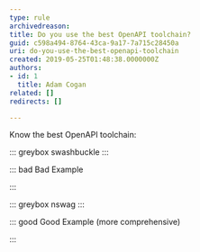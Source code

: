 ```yaml
---
type: rule
archivedreason: 
title: Do you use the best OpenAPI toolchain?
guid: c598a494-8764-43ca-9a17-7a715c28450a
uri: do-you-use-the-best-openapi-toolchain
created: 2019-05-25T01:48:38.0000000Z
authors:
- id: 1
  title: Adam Cogan
related: []
redirects: []

---
```


Know the best OpenAPI toolchain:


::: greybox
swashbuckle
:::




::: bad
Bad Example 

:::



::: greybox
nswag
:::





::: good
Good Example (more comprehensive)

:::



<!--endintro-->
